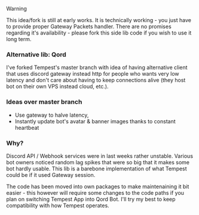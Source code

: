 > [!WARNING]  
> This idea/fork is still at early works. It is technically working - you just have to provide proper Gateway Packets handler. There are no promises regarding it's availability - please fork this side lib code if you wish to use it long term.

### Alternative lib: Qord

I've forked Tempest's master branch with idea of having alternative client that uses discord gateway instead http for people who wants very low latency and don't care about having to keep connections alive (they host bot on their own VPS instead cloud, etc.).

### Ideas over master branch
- Use gateway to halve latency,
- Instantly update bot's avatar & banner images thanks to constant heartbeat

### Why?

Discord API / Webhook services were in last weeks rather unstable. Various bot owners noticed random lag spikes that were so big that it makes some bot hardly usable. This lib is a barebone implementation of what Tempest could be if it used Gateway session.

The code has been moved into own packages to make maintenaining it bit easier - this however will require some changes to the code paths if you plan on switching Tempest App into Qord Bot. I'll try my best to keep compatibility with how Tempest operates.